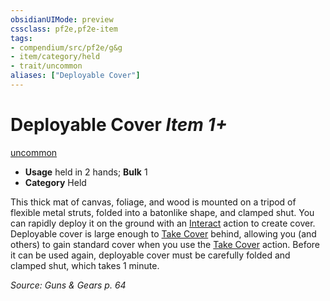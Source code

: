 ```yaml
---
obsidianUIMode: preview
cssclass: pf2e,pf2e-item
tags:
- compendium/src/pf2e/g&g
- item/category/held
- trait/uncommon
aliases: ["Deployable Cover"]
---
```

# Deployable Cover *Item 1+*  
[uncommon](../../../rules/traits/uncommon.md)  

- **Usage** held in 2 hands; **Bulk** 1
- **Category** Held

This thick mat of canvas, foliage, and wood is mounted on a tripod of flexible metal struts, folded into a batonlike shape, and clamped shut. You can rapidly deploy it on the ground with an [Interact](../../../rules/actions/interact.md) action to create cover. Deployable cover is large enough to [Take Cover](../../../rules/actions/take-cover.md) behind, allowing you (and others) to gain standard cover when you use the [Take Cover](../../../rules/actions/take-cover.md) action. Before it can be used again, deployable cover must be carefully folded and clamped shut, which takes 1 minute.

*Source: Guns & Gears p. 64*